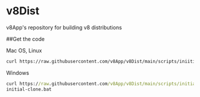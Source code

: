 # v8Dist
v8App's repository for building v8 distributions

 ##Get the code
 
 Mac OS, Linux
 ```bash
curl https://raw.githubusercontent.com/v8App/v8Dist/main/scripts/iniitial-clone.sh | bash -s
```
Windows
```cmd
curl https://raw.githubusercontent.com/v8App/v8Dist/main/scripts/initial-clone.bat -o initial-clone.bat
initial-clone.bat

```
